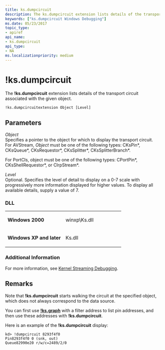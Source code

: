 ```yaml
---
title: ks.dumpcircuit
description: The ks.dumpcircuit extension lists details of the transport circuit associated with the given object.
keywords: ["ks.dumpcircuit Windows Debugging"]
ms.date: 05/23/2017
topic_type:
- apiref
api_name:
- ks.dumpcircuit
api_type:
- NA
ms.localizationpriority: medium
---
```


# !ks.dumpcircuit


The **!ks.dumpcircuit** extension lists details of the transport circuit associated with the given object.

```dbgcmd
!ks.dumpcircuitextension Object [Level] 
```

## <span id="Parameters"></span><span id="parameters"></span><span id="PARAMETERS"></span>Parameters


<span id="_______Object______"></span><span id="_______object______"></span><span id="_______OBJECT______"></span> *Object*   
Specifies a pointer to the object for which to display the transport circuit. For AVStream, *Object* must be one of the following types: CKsPin\*, CKsQueue\*, CKsRequestor\*, CKsSplitter\*, CKsSplitterBranch\*.

For PortCls, object must be one of the following types: CPortPin\*, CKsShellRequestor\*, or CIrpStream\*.

<span id="_______Level______"></span><span id="_______level______"></span><span id="_______LEVEL______"></span> *Level*   
Optional. Specifies the level of detail to display on a 0-7 scale with progressively more information displayed for higher values. To display all available details, supply a value of 7.

### <span id="DLL"></span><span id="dll"></span>DLL

<table>
<colgroup>
<col width="50%" />
<col width="50%" />
</colgroup>
<tbody>
<tr class="odd">
<td align="left"><p><strong>Windows 2000</strong></p></td>
<td align="left"><p>winxp\Ks.dll</p></td>
</tr>
<tr class="even">
<td align="left"><p><strong>Windows XP and later</strong></p></td>
<td align="left"><p>Ks.dll</p></td>
</tr>
</tbody>
</table>

 

### <span id="Additional_Information"></span><span id="additional_information"></span><span id="ADDITIONAL_INFORMATION"></span>Additional Information

For more information, see [Kernel Streaming Debugging](kernel-streaming-debugging.md).

Remarks
-------

Note that **!ks.dumpcircuit** starts walking the circuit at the specified object, which does not always correspond to the data source.

You can first use [**!ks.graph**](-ks-graph.md) with a filter address to list pin addresses, and then use these addresses with **!ks.dumpcircuit**.

Here is an example of the **!ks.dumpcircuit** display:

```dbgcmd
kd> !dumpcircuit 8293f4f0
Pin8293f4f0 0 (snk, out)
Queue82990e20 r/w/c=2489/2/0
```

 

 





